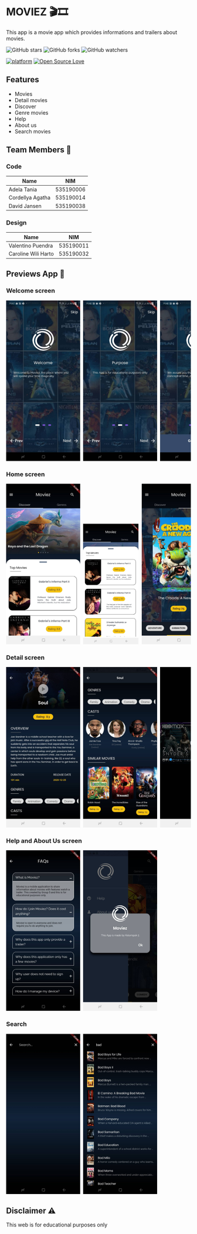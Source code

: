 # MOVIEZ 🎬🎞
This app is a movie app which provides informations and trailers about movies.

![GitHub stars](https://img.shields.io/github/stars/MobileProgramming-Kelompok5/Movie-App-2?style=social)
![GitHub forks](https://img.shields.io/github/forks/MobileProgramming-Kelompok5/Movie-App-2?style=social)
![GitHub watchers](https://img.shields.io/github/watchers/MobileProgramming-Kelompok5/Movie-App-2?style=social)

[![platform](https://img.shields.io/badge/platform-Flutter-blue.svg)](https://flutter.dev/)
[![Open Source Love](https://badges.frapsoft.com/os/v2/open-source.svg?v=103)](https://github.com/MobileProgramming-Kelompok5/Movie-App-2)

## Features
* Movies
* Detail movies 
* Discover
* Genre movies
* Help
* About us
* Search movies

## Team Members :busts_in_silhouette: 

### Code                            
Name | NIM
-----|-----
Adela Tania | 535190006
Cordellya Agatha | 535190014
David Jansen | 535190038

### Design
Name | NIM
-----|-----
Valentino Puendra | 535190011
Caroline Wili Harto | 535190032


## Previews App 📸

### Welcome screen
<pre>
<img src="screenshots/welcome_1.jpg" width="40%"> <img src="screenshots/welcome_2.jpg" width="40%"> <img src="screenshots/welcome_3.jpg" width="40%">
</pre>

### Home screen
<pre>
<img src="screenshots/home_1.jpg" width="40%"> <img src="screenshots/home_2.jpg" width="30%"> <img src="screenshots/home_3.jpg" width="40%"> <img src="screenshots/drawer.jpg" width="40%">  
</pre>

### Detail screen
<pre>
<img src="screenshots/detail_1.jpg" width="40%"> <img src="screenshots/detail_2.jpg" width="40%"> <img src="screenshots/trailer.jpg" width="40%"> 
</pre>

### Help and About Us screen
<pre>
<img src="screenshots/help.jpg" width="40%"> <img src="screenshots/about_us.jpg" width="40%"> 
</pre>

### Search
<pre>
<img src="screenshots/search_1.jpg" width="40%"> <img src="screenshots/search_2.jpg" width="40%"> 
</pre>

## Disclaimer :warning:

This web is for educational purposes only

